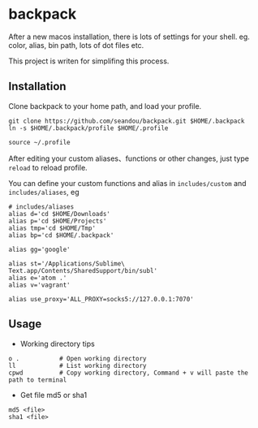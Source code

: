 # backpack

After a new macos installation, there is lots of settings for your shell. eg. color, alias, bin path, lots of dot files etc.

This project is writen for simplifing this process.


## Installation

Clone backpack to your home path, and load your profile.

```
git clone https://github.com/seandou/backpack.git $HOME/.backpack
ln -s $HOME/.backpack/profile $HOME/.profile

source ~/.profile
```

After editing your custom aliases、functions or other changes, just type ```reload``` to reload profile.

You can define your custom functions and alias in ```includes/custom``` and ```includes/aliases```, eg


```
# includes/aliases
alias d='cd $HOME/Downloads'
alias p='cd $HOME/Projects'
alias tmp='cd $HOME/Tmp'
alias bp='cd $HOME/.backpack'

alias gg='google'

alias st='/Applications/Sublime\ Text.app/Contents/SharedSupport/bin/subl'
alias e='atom .'
alias v='vagrant'

alias use_proxy='ALL_PROXY=socks5://127.0.0.1:7070'

```


## Usage

- Working directory tips

```
o .           # Open working directory
ll            # List working directory
cpwd          # Copy working directory, Command + v will paste the path to terminal
```

- Get file md5 or sha1

```
md5 <file>
sha1 <file>
```
